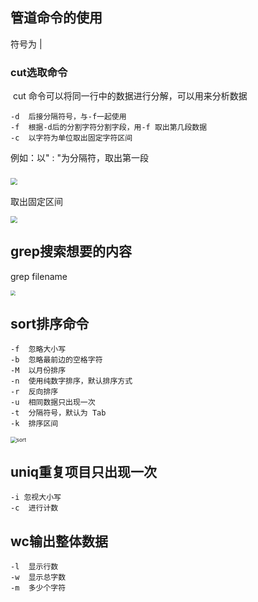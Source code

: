 ## 管道命令的使用

符号为	|



### cut选取命令

​	cut 命令可以将同一行中的数据进行分解，可以用来分析数据

```
-d	后接分隔符号，与-f一起使用
-f 	根据-d后的分割字符分割字段，用-f 取出第几段数据
-c	以字符为单位取出固定字符区间
```

 例如：以" : "为分隔符，取出第一段

### 						 <img src="D:\Typora1\linux\管道cut.png" style="zoom:67%;" />

取出固定区间

<img src="D:\Typora1\linux\cut.png" style="zoom:67%;" />

## grep搜索想要的内容

grep filename

<img src="D:\Typora1\linux\grep.png" style="zoom:50%;" />

## sort排序命令

```
-f	忽略大小写
-b	忽略最前边的空格字符
-M	以月份排序
-n	使用纯数字排序，默认排序方式
-r	反向排序
-u	相同数据只出现一次
-t	分隔符号，默认为 Tab
-k	排序区间
```

<img src="D:\Typora1\linux\sort.png" alt="sort" style="zoom:60%;" />

## uniq重复项目只出现一次

```
-i 忽视大小写
-c	进行计数
```

## wc输出整体数据

```
-l	显示行数
-w 	显示总字数
-m	多少个字符
```

